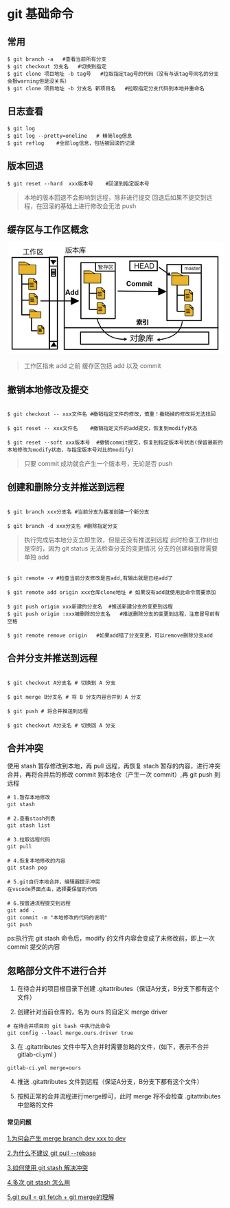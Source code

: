 # git 基础命令

## 常用

```shell
$ git branch -a   #查看当前所有分支
$ git checkout 分支名   #切换到指定
$ git clone 项目地址 -b tag号   #拉取指定tag号的代码（没有与该tag号同名的分支会报warning但是没关系）
$ git clone 项目地址 -b 分支名 新项目名   #拉取指定分支代码到本地并重命名
```

## 日志查看

```shell
$ git log
$ git log --pretty=oneline   # 精简log信息
$ git reflog    #全部log信息，包括被回滚的记录
```

## 版本回退

```shell
$ git reset --hard  xxx版本号    #回滚到指定版本号
```

> 本地的版本回退不会影响到远程，除非进行提交
> 回退后如果不提交到远程，在回滚的基础上进行修改会无法 push

## 缓存区与工作区概念

![缓存区与工作区概念](./image/git_workspace.png)

> 工作区指未 add 之前
> 缓存区包括 add 以及 commit

## 撤销本地修改及提交

```shell

$ git checkout -- xxx文件名 #撤销指定文件的修改，慎重！撤销掉的修改将无法找回

$ git reset -- xxx文件名    #撤销指定文件的add提交，恢复到modify状态

$ git reset --soft xxx版本号  #撤销commit提交，恢复到指定版本号状态(保留最新的本地修改为modify状态，与指定版本号对比的modify)

```

> 只要 commit 成功就会产生一个版本号，无论是否 push

## 创建和删除分支并推送到远程

```shell

$ git branch xxx分支名 #当前分支为基准创建一个新分支

$ git branch -d xxx分支名 #删除指定分支

```

> 执行完成后本地分支立即生效，但是还没有推送到远程
> 此时检查工作树也是空的，因为 git status 无法检查分支的变更情况
> 分支的创建和删除需要单独 add

```shell

$ git remote -v #检查当前分支修改是否add,有输出就是已经add了

$ git remote add origin xxx仓库clone地址 # 如果没有add就使用此命令需要添加

$ git push origin xxx新建的分支名  #推送新建分支的变更到远程
$ git push origin :xxx被删除的分支名   #推送删除分支的变更到远程，注意冒号前有空格

$ git remote remove origin   #如果add错了分支变更，可以remove删除分支add

```

## 合并分支并推送到远程

```shell

$ git checkout A分支名 # 切换到 A 分支

$ git merge B分支名 # 将 B 分支内容合并到 A 分支

$ git push # 将合并推送到远程

$ git checkout A分支名 # 切换回 A 分支

```

## 合并冲突

使用 stash 暂存修改到本地，再 pull 远程，再恢复 stach 暂存的内容，进行冲突合并，再将合并后的修改 commit 到本地仓（产生一次 commit）,再 git push 到远程

```shell
# 1.暂存本地修改
git stash

# 2.查看stash列表
git stash list

# 3.拉取远程代码
git pull

# 4.恢复本地修改的内容
git stash pop

# 5.git自行本地合并，编辑器提示冲突
在vscode界面点击，选择要保留的代码

# 6.按普通流程提交到远程
git add .
git commit -m "本地修改的代码的说明"
git push

```

ps:执行完 git stash 命令后，modify 的文件内容会变成了未修改前，即上一次 commit 提交的内容

## 忽略部分文件不进行合并

1. 在待合并的项目根目录下创建 .gitattributes（保证A分支，B分支下都有这个文件）

2. 创建针对当前仓库的，名为 ours 的自定义 merge driver


```shell
# 在待合并项目的 git bash 中执行此命令
git config --loacl merge.ours.driver true
```

 3. 在 .gitattributes 文件中写入合并时需要忽略的文件，(如下，表示不合并 gitlab-ci.yml )

 ```shell
 gitlab-ci.yml merge=ours
 ```

4. 推送 .gitattributes 文件到远程（保证A分支，B分支下都有这个文件）

5. 按照正常的合并流程进行merge即可，此时 merge 将不会检查 .gitattributes 中忽略的文件


#### 常见问题

[1.为何会产生 merge branch dev xxx to dev](http://blog.dreamoon.top/2020/05/31/AvoidMergeMessage/)

[2.为什么不建议 git pull --rebase](https://stackoverflow.com/questions/15439527/git-why-merge-branch-master-of-when-pull-and-push)

[3.如何使用 git stash 解决冲突](https://blog.csdn.net/cnds123321/article/details/110743787)

[4.多次 git stash 怎么用](https://blog.csdn.net/daguanjia11/article/details/73810577)

[5.git pull = git fetch + git merge的理解](https://github.com/febobo/web-interview/issues/224)
